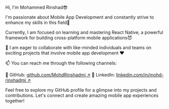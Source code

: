 Hi, I'm Mohammed Rinshad😎

I'm passionate about Mobile App Development and constantly strive to enhance my skills in this field🥰

Currently, I am focused on learning and mastering React Native, a powerful framework for building cross-platform mobile applications😈

💞️ I am eager to collaborate with like-minded individuals and teams on exciting projects that involve mobile app development ❤️

📫 You can reach me through the following channels:

 🥅 GitHub: [github.com/MohdRinshadmi ↗](https://github.com/MohdRinshadmi)
 🥅 LinkedIn: [linkedin.com/in/mohd-rinshadmi ↗](https://www.linkedin.com/in/mohammed-rinshad-78974524b)

Feel free to explore my GitHub profile for a glimpse into my projects and contributions. Let's connect and create amazing mobile app experiences together!


